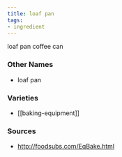 ```yaml
---
title: loaf pan
tags:
- ingredient
---
```

loaf pan coffee can

### Other Names

* loaf pan

### Varieties

* [[baking-equipment]]

### Sources
* http://foodsubs.com/EqBake.html
